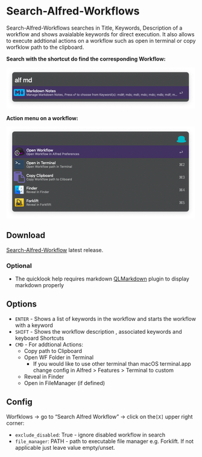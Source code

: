 # Search-Alfred-Workflows

Search-Alfred-Workflows searches in Title, Keywords, Description of a workflow and shows avaialable keywords for direct execution. It also allows to execute addtional actions on a workflow such as open in terminal or copy worfklow path to the clipboard.

**Search with the shortcut do find the corresponding Workflow:**

![Screen Shot 2019-08-05 at 07.33.33](README.assets/alf.png)

**Action menu on a workflow:**

![Screen Shot 2019-08-05 at 07.33.42](README.assets/actions.png)

## Download

[Search-Alfred-Workflow](https://github.com/Acidham/search-alfred-workflows/releases/latest) latest release.

### Optional

* The quicklook help requires markdown [QLMarkdown](https://github.com/toland/qlmarkdown/issues) plugin to display markdown properly

## Options

* `ENTER` - Shows a list of keywords in the workflow and starts the workflow with a keyword
* `SHIFT` - Shows the workflow description , associated keywords and keyboard Shortcuts
* `CMD` - For addtional Actions:
  * Copy path to Clipboard
  * Open WF Folder in Terminal 
    * If you would like to use other terminal than macOS terminal.app change config in Alfred > Features > Terminal to custom
  * Reveal in Finder
  * Open in FileManager (if defined)

## Config

Worfklows → go to “Search Alfred Workflow” → click on the`[X]` upper right corner: 

* `exclude_disabled`: True - ignore disabled workflow in search
* `file_manager`: PATH - path to executable file manager e.g. Forklift. If not applicable just leave value empty/unset.

